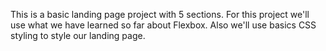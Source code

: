 This is a basic landing page project with 5 sections.
For this project we'll use what we have learned so far about Flexbox.
Also we'll use basics CSS styling to style our landing page.